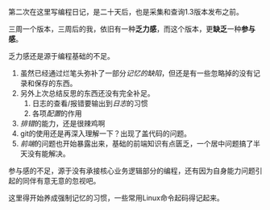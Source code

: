 第二次在这里写编程日记，是二十天后，也是采集和查询1.3版本发布之前。

三周一个版本，三周后的我，依旧有一种**乏力感**，而这个版本，更**缺乏**一种**参与感**。

乏力感还是源于编程基础的不足。

1. 虽然已经通过烂笔头弥补了一部分*记忆的缺陷*，但还是有一些忽略掉的没有记录和保存的东西。
2. 另外上次总结反思的东西还没有完全补足。
   1. 日志的查看/报错要输出到*日志*的习惯
   2. 各项*配置*的作用
3. *排错*的能力，还是很辣鸡啊
4. git的使用还是再深入理解一下？出现了盖代码的问题。
5. *前端*的问题也开始暴露出来，基础的前端知识有点匮乏，一个居中问题搞了半天没有能解决。

参与感的不足，源于没有承接核心业务逻辑部分的编程，还有因为自身能力问题引起的同伴有意无意的忽视吧。

这里得开始养成强制记忆的习惯，一些常用Linux命令起码得记起来。

